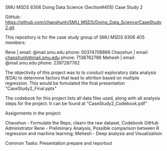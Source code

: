 SMU MSDS 6306 Doing Data Science (Section#405) Case Study 2  

GitHub: https://github.com/chaoshunh/SMU_MSDS/Doing_Data_Science/CaseStudy2.git

This repository is for the case study group of SMU MSDS 6306 405 members:

Rene | email: @mail.smu.edu phone: 50374708866
Chaoshun | email: chaoshunh@mail.smu.edu phone: 7138762786
Mehesh | email: @mail.smu.edu phone: 2397287762


The objectivity of this project was to to conduct exploratory data analysis (EDA) to determine factors that lead to attrition based on multiple regression. This would be fomulated the final presentation "CaseStudy2_Final.pptx"

The codebook for this project lists all data files used, along with all analysis steps for the project. It can be found at "CaseStudy2_Codebook.pdf"

Assignments in the project:

Chaoshun - Formulate the Repo, clearn the raw dataset, Codebook GitHub Administrator
Rene - Preliminary Analysis, Possible comparison between R regression and machine learning; 
Mehesh - Deep analysis and Visualizatioin

Common Tasks: Presentation prepare and reportout
